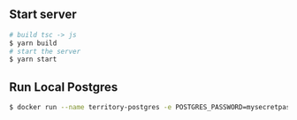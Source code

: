 ## Start server

```bash
# build tsc -> js
$ yarn build
# start the server
$ yarn start
```

## Run Local Postgres

```bash
$ docker run --name territory-postgres -e POSTGRES_PASSWORD=mysecretpassword -d postgres
```
